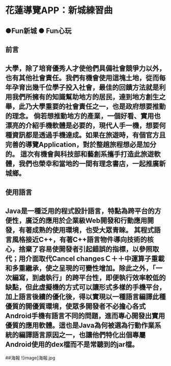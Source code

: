 # 花蓮導覽APP：新城練習曲
## ●Fun新城 ● Fun心玩
## 前言
大學，除了培育優秀人才使他們具備社會競爭力以外，也有其他社會責任。我們有機會使用這塊土地，從而每年孕育出幾千位學子投入社會，最佳的回饋方法就是利用我們所擁有的知識幫助地方的居民，達到地方創生之舉，此乃大學重要的社會責任之一，也是政府想要推動的理念。
倘若想推動地方的產業，一個好看、實用也漂亮的介紹手機軟體是必要的，現代人手一機，想要何種資訊都是透過手機達成。如果在旅遊時，有個官方且完善的導覽Application，對於整趟旅程想必是加分的。
這次有機會與科技部和藝創系攜手打造此旅遊軟體，我們也榮幸和當地的一間有理念書店，一起推廣新城鄉。
----
## 使用語言
Java是一種泛用的程式設計語言，特點為跨平台的方便性，廣泛的應用於企業級Web開發和行動應用開發，有著成熟的使用環境，也受大眾青睞。
其程式語言風格接近C++，有著C++語言物件導向技術的核心，捨棄了容易使開發者引起錯誤的指標，以參照取代；用介面取代Cancel changesＣ＋＋中運算子重載和多重繼承，使之呈現的可變性增加。除此之外，「一次編寫，到處執行」的跨平台性，即便執行效率較低的缺點，但此虛擬機的方式可以讓形式多樣的手機平台，加上語言後續的優化後，得以實現以一種語言編譯此種優質的開優質環境，使眾多開發者不必擔心各式Android手機有語言不同的問題，進而專心開發出實用優質的應用軟體。這也是Java為何被選為行動作業系統的編譯語言原因之一，也讓他們特化出個專屬Android使用的dex檔而不是常聽到的jar檔。
----
##海報
![image]海報.jpg
